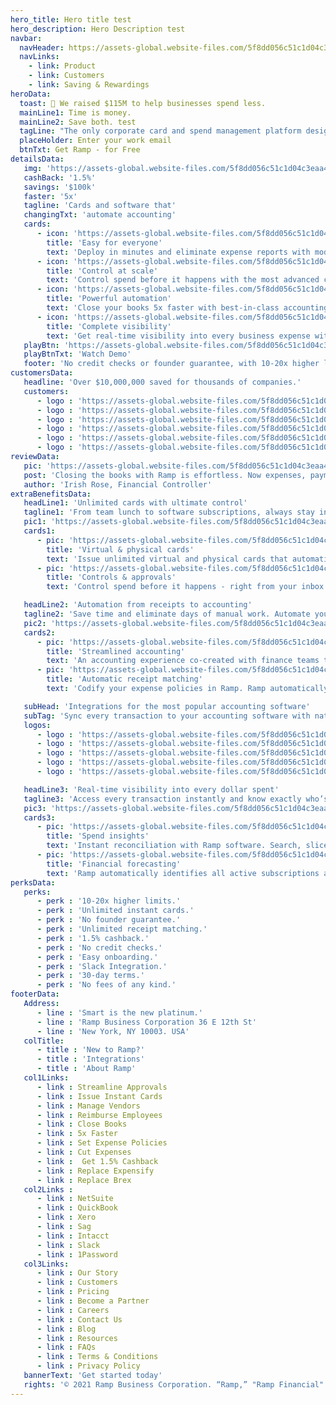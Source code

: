 ```yaml
---
hero_title: Hero title test
hero_description: Hero Description test
navbar:
  navHeader: https://assets-global.website-files.com/5f8dd056c51c1d04c3eaa497/5fe268cd0a4b579cf22e3975_ramp-circle-logo.png
  navLinks:
    - link: Product
    - link: Customers
    - link: Saving & Rewardings
heroData:
  toast: 🥂 We raised $115M to help businesses spend less.
  mainLine1: Time is money.
  mainLine2: Save both. test
  tagLine: "The only corporate card and spend management platform designed to help you "
  placeHolder: Enter your work email
  btnTxt: Get Ramp - for Free
detailsData:
   img: 'https://assets-global.website-files.com/5f8dd056c51c1d04c3eaa497/606b9551dbc1598d67339954_new-video-player-stock.png'
   cashBack: '1.5%'
   savings: '$100k'
   faster: '5x'
   tagline: 'Cards and software that'
   changingTxt: 'automate accounting'
   cards:
      - icon: 'https://assets-global.website-files.com/5f8dd056c51c1d04c3eaa497/5fcfde7c1abd2eebfc82f01a_acc.svg'
        title: 'Easy for everyone'
        text: 'Deploy in minutes and eliminate expense reports with modern software that automatically collects & matches receipts'
      - icon: 'https://assets-global.website-files.com/5f8dd056c51c1d04c3eaa497/5fcfdf86e166a4013a89bc99_reimburse.svg'
        title: 'Control at scale'
        text: 'Control spend before it happens with the most advanced card and category controls to help you manage spend at scale.'
      - icon: 'https://assets-global.website-files.com/5f8dd056c51c1d04c3eaa497/5fcfdf77f962d9bca92b8230_expense-policies.svg'
        title: 'Powerful automation'
        text: 'Close your books 5x faster with best-in-class accounting integrations and smart coding for every merchant and transaction.'
      - icon: 'https://assets-global.website-files.com/5f8dd056c51c1d04c3eaa497/5fcfdedc343111f569fe7d85_streamlined.svg'
        title: 'Complete visibility'
        text: 'Get real-time visibility into every business expense with reporting, forecasting, and automated savings insights.'
   playBtn: 'https://assets-global.website-files.com/5f8dd056c51c1d04c3eaa497/606caabb8c7fe8647e7c01a3_play-circle-filled.svg'
   playBtnTxt: 'Watch Demo'
   footer: 'No credit checks or founder guarantee, with 10-20x higher limits.'
customersData:
   headline: 'Over $10,000,000 saved for thousands of companies.'
   customers:
      - logo : 'https://assets-global.website-files.com/5f8dd056c51c1d04c3eaa497/605f79c123692b5a9d778b39_frame-clickup.png'
      - logo : 'https://assets-global.website-files.com/5f8dd056c51c1d04c3eaa497/605f7a45e5454a8e5f1c8628_frame-ro.png'
      - logo : 'https://assets-global.website-files.com/5f8dd056c51c1d04c3eaa497/605f7abc2dfa60f670b4abd6_frame-italic.png'
      - logo : 'https://assets-global.website-files.com/5f8dd056c51c1d04c3eaa497/605f7b00102fdba7761c9d08_frame-mode.png'
      - logo : 'https://assets-global.website-files.com/5f8dd056c51c1d04c3eaa497/605f7b005c46963fef754d4b_frame-better.png'
      - logo : 'https://assets-global.website-files.com/5f8dd056c51c1d04c3eaa497/605f7b019c5aa532e552bbbf_frame-planned-parenthood.png'
reviewData:
   pic: 'https://assets-global.website-files.com/5f8dd056c51c1d04c3eaa497/605f83d51d29843b1b3664b3_eight-sleep-case-study.png'
   post: 'Closing the books with Ramp is effortless. Now expenses, payments, and accounting are all integrated.'
   author: 'Irish Rose, Financial Controller'
extraBenefitsData:
   headLine1: 'Unlimited cards with ultimate control'
   tagline1: 'From team lunch to software subscriptions, always stay in control. Get unlimited virtual & physical cards with smart limits built in.'
   pic1: 'https://assets-global.website-files.com/5f8dd056c51c1d04c3eaa497/606c7e2acc754d711fb7ddd4_unlimited-cards-feature.png'
   cards1:
      - pic: 'https://assets-global.website-files.com/5f8dd056c51c1d04c3eaa497/5fcfde7c1abd2eebfc82f01a_acc.svg'
        title: 'Virtual & physical cards'
        text: 'Issue unlimited virtual and physical cards that automatically control what your employees can spend on.'
      - pic: 'https://assets-global.website-files.com/5f8dd056c51c1d04c3eaa497/5fcfdedc343111f569fe7d85_streamlined.svg'
        title: 'Controls & approvals'
        text: 'Control spend before it happens - right from your inbox or Slack. Empower teams to request and delegate approval to managers.'

   headLine2: 'Automation from receipts to accounting'
   tagline2: 'Save time and eliminate days of manual work. Automate your expense management process with the fastest reconciliation experience ever made.'
   pic2: 'https://assets-global.website-files.com/5f8dd056c51c1d04c3eaa497/5fd03a0d243fe06fa6bf2102_Accounting%20Hero.png'
   cards2:
      - pic: 'https://assets-global.website-files.com/5f8dd056c51c1d04c3eaa497/5fa46322f80edcb058188c79_accounting.svg'
        title: 'Streamlined accounting'
        text: 'An accounting experience co-created with finance teams to automate manual processes and let Ramp do the heavy lifting.'
      - pic: 'https://assets-global.website-files.com/5f8dd056c51c1d04c3eaa497/5fcfdf77f962d9bca92b8230_expense-policies.svg'
        title: 'Automatic receipt matching'
        text: 'Codify your expense policies in Ramp. Ramp automatically requests, collects and matches receipts sent via SMS & email.'

   subHead: 'Integrations for the most popular accounting software'
   subTag: 'Sync every transaction to your accounting software with native support for advanced capabilities like multi-entity, split transactions, and project codes.'
   logos:
      - logo : 'https://assets-global.website-files.com/5f8dd056c51c1d04c3eaa497/5fcfc20dacc5a271a9c70297_Netsuite.jpg'
      - logo : 'https://assets-global.website-files.com/5f8dd056c51c1d04c3eaa497/5fcfc1fcc98b745df70b766c_Sage.jpg'
      - logo : 'https://assets-global.website-files.com/5f8dd056c51c1d04c3eaa497/5fcfc21b800b3c19f92edef5_QuickBooks.jpg'
      - logo : 'https://assets-global.website-files.com/5f8dd056c51c1d04c3eaa497/5fcfc22d517dbaa029234f1c_Xero.jpg'
      - logo : 'https://assets-global.website-files.com/5f8dd056c51c1d04c3eaa497/5fcfc36ed243e684e6d55067_100%20others.jpg'

   headLine3: 'Real-time visibility into every dollar spent'
   tagline3: 'Access every transaction instantly and know exactly who’s spending on what. Track your top line spend or drill into any transaction in real time. from any device, in real-time.'
   pic3: 'https://assets-global.website-files.com/5f8dd056c51c1d04c3eaa497/5fd038dc9175740a2857131d_Transactions%20Hero.png'
   cards3:
      - pic: 'https://assets-global.website-files.com/5f8dd056c51c1d04c3eaa497/5fcfe00e0a5f6c06bcde4ada_visibility.svg'
        title: 'Spend insights'
        text: 'Instant reconciliation with Ramp software. Search, slice, or download real-time data from any employee, department, or merchant.'
      - pic: 'https://assets-global.website-files.com/5f8dd056c51c1d04c3eaa497/5fa46322f80edc4906188c76_version-control.svg'
        title: 'Financial forecasting'
        text: 'Ramp automatically identifies all active subscriptions and upcoming payments. It’s like seeing into the future.'
perksData:
   perks:
      - perk : '10-20x higher limits.'
      - perk : 'Unlimited instant cards.'
      - perk : 'No founder guarantee.'
      - perk : 'Unlimited receipt matching.'
      - perk : '1.5% cashback.'
      - perk : 'No credit checks.'
      - perk : 'Easy onboarding.'
      - perk : 'Slack Integration.'
      - perk : '30-day terms.'
      - perk : 'No fees of any kind.'
footerData:
   Address:
      - line : 'Smart is the new platinum.'
      - line : 'Ramp Business Corporation 36 E 12th St'
      - line : 'New York, NY 10003. USA'
   colTitle:
      - title : 'New to Ramp?'
      - title : 'Integrations'
      - title : 'About Ramp'
   col1Links:
      - link : Streamline Approvals
      - link : Issue Instant Cards
      - link : Manage Vendors
      - link : Reimburse Employees
      - link : Close Books
      - link : 5x Faster
      - link : Set Expense Policies
      - link : Cut Expenses
      - link :  Get 1.5% Cashback
      - link : Replace Expensify
      - link : Replace Brex
   col2Links :
      - link : NetSuite
      - link : QuickBook
      - link : Xero
      - link : Sag
      - link : Intacct
      - link : Slack
      - link : 1Password
   col3Links:
      - link : Our Story
      - link : Customers
      - link : Pricing
      - link : Become a Partner
      - link : Careers
      - link : Contact Us
      - link : Blog
      - link : Resources
      - link : FAQs
      - link : Terms & Conditions
      - link : Privacy Policy
   bannerText: 'Get started today'
   rights: '© 2021 Ramp Business Corporation. “Ramp,” "Ramp Financial" and the Ramp logo are trademarks of the company. The Ramp Visa® Commercial Card is issued by Sutton Bank, Member FDIC. Terms and conditions apply. Please visit our Terms of Service for more details.'
---
```

